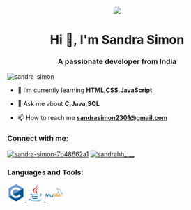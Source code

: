 <p align="center"><img src="https://media4.giphy.com/media/YAy9NNu16pYYg/giphy.gif?cid=6c09b952h427k2k1ckk8oednl1lfv96o6f6w9wtdwyr3zu9s&ep=v1_internal_gif_by_id&rid=giphy.gif&ct=g" width="700"></p>
<h1 align="center">Hi 👋, I'm Sandra Simon</h1>
<h3 align="center">A passionate developer from India</h3>

<p align="left"> <img src="https://komarev.com/ghpvc/?username=sandra-simon&label=Profile%20views&color=0e75b6&style=flat" alt="sandra-simon" /> </p>

- 🌱 I’m currently learning **HTML,CSS,JavaScript**

- 💬 Ask me about **C,Java,SQL**

- 📫 How to reach me **sandrasimon2301@gmail.com**

<h3 align="left">Connect with me:</h3>
<p align="left">
<a href="https://linkedin.com/in/sandra-simon-7b48662a1" target="blank"><img align="center" src="https://raw.githubusercontent.com/rahuldkjain/github-profile-readme-generator/master/src/images/icons/Social/linked-in-alt.svg" alt="sandra-simon-7b48662a1" height="30" width="40" /></a>
<a href="https://instagram.com/sandrahh_.__" target="blank"><img align="center" src="https://raw.githubusercontent.com/rahuldkjain/github-profile-readme-generator/master/src/images/icons/Social/instagram.svg" alt="sandrahh_.__" height="30" width="40" /></a>
</p>

<h3 align="left">Languages and Tools:</h3>
<p align="left"> <a href="https://www.cprogramming.com/" target="_blank" rel="noreferrer"> <img src="https://raw.githubusercontent.com/devicons/devicon/master/icons/c/c-original.svg" alt="c" width="40" height="40"/> </a> <a href="https://www.java.com" target="_blank" rel="noreferrer"> <img src="https://raw.githubusercontent.com/devicons/devicon/master/icons/java/java-original.svg" alt="java" width="40" height="40"/> </a> <a href="https://www.mysql.com/" target="_blank" rel="noreferrer"> <img src="https://raw.githubusercontent.com/devicons/devicon/master/icons/mysql/mysql-original-wordmark.svg" alt="mysql" width="40" height="40"/> </a> </p>
